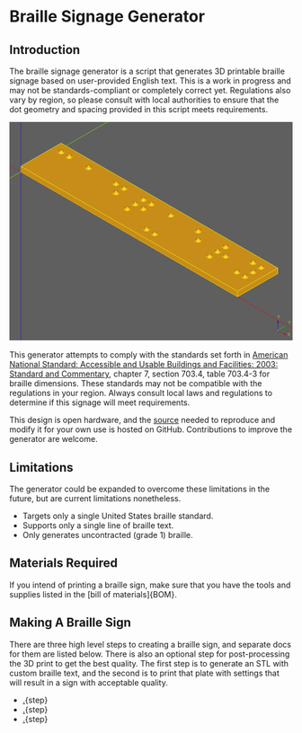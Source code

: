 # Braille Signage Generator

## Introduction

The braille signage generator is a script that generates 3D printable braille signage based on user-provided English text. This is a work in progress and may not be standards-compliant or completely correct yet. Regulations also vary by region, so please consult with local authorities to ensure that the dot geometry and spacing provided in this script meets requirements.

![Braille generator example rendering](images/braille_signage_generator.png)

This generator attempts to comply with the standards set forth in [American National Standard: Accessible and Usable Buildings and Facilities: 2003: Standard and Commentary](https://bellevuewa.gov/sites/default/files/media/pdf_document/codes_2009ICC_A117.1_read-only.pdf), chapter 7, section 703.4, table 703.4-3 for braille dimensions. These standards may not be compatible with the regulations in your region. Always consult local laws and regulations to determine if this signage will meet requirements.

This design is open hardware, and the [source](https://github.com/7B-Things/braille-signage-generator) needed to reproduce and modify it for your own use is hosted on GitHub. Contributions to improve the generator are welcome.

## Limitations

The generator could be expanded to overcome these limitations in the future, but are current limitations nonetheless.

* Targets only a single United States braille standard.
* Supports only a single line of braille text.
* Only generates uncontracted (grade 1) braille.


## Materials Required

If you intend of printing a braille sign, make sure that you have the tools and supplies listed in the [bill of materials]{BOM}.

## Making A Braille Sign

There are three high level steps to creating a braille sign, and separate docs for them are listed below. There is also an optional step for post-processing the 3D print to get the best quality. The first step is to generate an STL with custom braille text, and the second is to print that plate with settings that will result in a sign with acceptable quality.

* [.](generate.md){step}
* [.](print.md){step}
* [.](post_processing.md){step}
